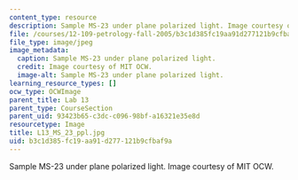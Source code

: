 ```yaml
---
content_type: resource
description: Sample MS-23 under plane polarized light. Image courtesy of MIT OCW.
file: /courses/12-109-petrology-fall-2005/b3c1d385fc19aa91d277121b9cfbaf9a_L13_MS_23_ppl.jpg
file_type: image/jpeg
image_metadata:
  caption: Sample MS-23 under plane polarized light.
  credit: Image courtesy of MIT OCW.
  image-alt: Sample MS-23 under plane polarized light.
learning_resource_types: []
ocw_type: OCWImage
parent_title: Lab 13
parent_type: CourseSection
parent_uid: 93423b65-c3dc-c096-98bf-a16321e35e8d
resourcetype: Image
title: L13_MS_23_ppl.jpg
uid: b3c1d385-fc19-aa91-d277-121b9cfbaf9a
---
```

Sample MS-23 under plane polarized light. Image courtesy of MIT OCW.

